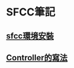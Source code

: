 # SFCC筆記

## [sfcc環境安裝](https://hackmd.io/0v4NfaE2QmejyQ2MnsDtxQ)<br/>
## [Controller的寫法](https://hackmd.io/sSkohUUsRd28hjV5JARzBg?view)<br/>


